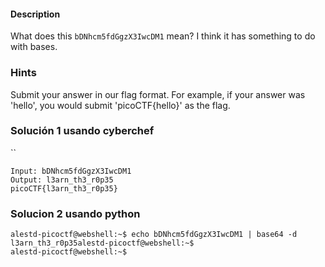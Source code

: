 #### Description

What does this `bDNhcm5fdGgzX3IwcDM1` mean? I think it has something to do with bases.

### Hints
Submit your answer in our flag format. For example, if your answer was 'hello', you would submit 'picoCTF{hello}' as the flag.

### Solución 1 usando cyberchef
``
```
Input: bDNhcm5fdGgzX3IwcDM1
Output: l3arn_th3_r0p35
picoCTF{l3arn_th3_r0p35}
```
### Solucion 2 usando python

```
alestd-picoctf@webshell:~$ echo bDNhcm5fdGgzX3IwcDM1 | base64 -d
l3arn_th3_r0p35alestd-picoctf@webshell:~$ 
alestd-picoctf@webshell:~$ 

```